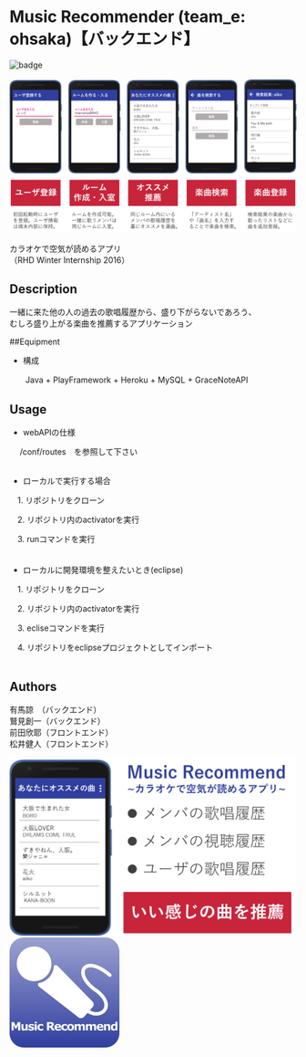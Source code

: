 Music Recommender (team_e: ohsaka)【バックエンド】
====
![badge](https://heroku-badge.herokuapp.com/?app=musicrecommender)<br><br>
![music recommender](https://github.com/kentx422/Resource/blob/master/img/function.png?raw=true)  

カラオケで空気が読めるアプリ  
（RHD Winter Internship 2016）  

## Description

一緒に来た他の人の過去の歌唱履歴から、盛り下がらないであろう、  
むしろ盛り上がる楽曲を推薦するアプリケーション

##Equipment

* 構成

　　Java + PlayFramework + Heroku + MySQL + GraceNoteAPI

## Usage

* webAPIの仕様

　 /conf/routes　を参照して下さい <br>
<br>
* ローカルで実行する場合

　1. リポジトリをクローン

　2. リポジトリ内のactivatorを実行

　3. runコマンドを実行<br>
　

* ローカルに開発環境を整えたいとき(eclipse)

　1. リポジトリをクローン

　2. リポジトリ内のactivatorを実行

　3. ecliseコマンドを実行

　4. リポジトリをeclipseプロジェクトとしてインポート<br>
<br>
## Authors

有馬諒　（バックエンド）  
鷲見創一（バックエンド）  
前田欣耶（フロントエンド）  
松井健人（フロントエンド）  

![music recommender](https://github.com/kentx422/Resource/blob/master/img/Intro.png?raw=true) 
![music recommender](https://github.com/kentx422/Resource/blob/master/img/iconBlue2.png?raw=true)  
